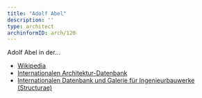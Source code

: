 ```yaml
---
title: "Adolf Abel"
description: ''
type: architect
archinformID: arch/120
---
```


Adolf Abel in der...
* [Wikipedia](https://de.wikipedia.org/wiki/Adolf_Abel_(Architekt))
* [Internationalen Architektur-Datenbank](https://deu.archinform.net/arch/120.htm)
* [Internationalen Datenbank und Galerie für Ingenieurbauwerke (Structurae)](https://structurae.net/de/personen/adolf-gaston-abel)
